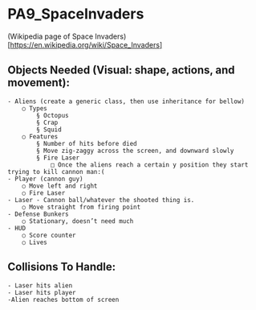 # PA9_SpaceInvaders
(Wikipedia page of Space Invaders)[https://en.wikipedia.org/wiki/Space_Invaders]
## Objects Needed (Visual: shape, actions, and movement):
	- Aliens (create a generic class, then use inheritance for bellow)
		○ Types
			§ Octopus
			§ Crap
			§ Squid
		○ Features
			§ Number of hits before died
			§ Move zig-zaggy across the screen, and downward slowly
			§ Fire Laser
				□ Once the aliens reach a certain y position they start trying to kill cannon man:(
	- Player (cannon guy)
		○ Move left and right
		○ Fire Laser
	- Laser - Cannon ball/whatever the shooted thing is.
		○ Move straight from firing point
	- Defense Bunkers
		○ Stationary, doesn’t need much
	- HUD
		○ Score counter
		○ Lives

## Collisions To Handle:
	- Laser hits alien
	- Laser hits player
	-Alien reaches bottom of screen
